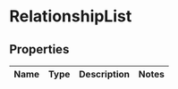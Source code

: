 # RelationshipList

## Properties
Name | Type | Description | Notes
------------ | ------------- | ------------- | -------------
